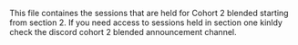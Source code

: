 This file containes the sessions that are held for Cohort 2 blended starting from section 2. If you need access to sessions held in section one kinldy check the discord cohort 2 blended announcement channel.

